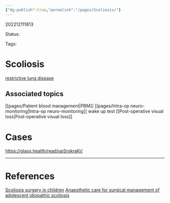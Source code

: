 ```yaml
---
{"dg-publish":true,"permalink":"/pages/Scoliosis/"}
---
```



202212111813

Status: 

Tags: 

# Scoliosis
[restrictive lung disease](restrictive%20lung%20disease)

## Associated topics
[[pages/Patient blood management\|PBM]]
[[pages/Intra-op neuro-monitoring\|Intra-op neuro-monitoring]]
wake up test
[[Post-operative visual loss\|Post-operative visual loss]]

# Cases
https://glass.health/read/upSrskraKi/



___
# References
[Scoliosis surgery in children](../Reference%20notes/zotero/Entwistle.Patel2006.md)
[Anaesthetic care for surgical management of adolescent idiopathic scoliosis](../Reference%20notes/zotero/Young.etal2019.md)